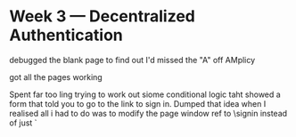 # Week 3 — Decentralized Authentication

debugged the blank page to find out I'd  missed the "A" off AMplicy

got all the pages working 

Spent far too ling trying to work out siome conditional logic taht showed a form that told you to go to the link to sign in. Dumped that idea when I realised all i had to do was to modify the page window ref  to \signin instead of just `
